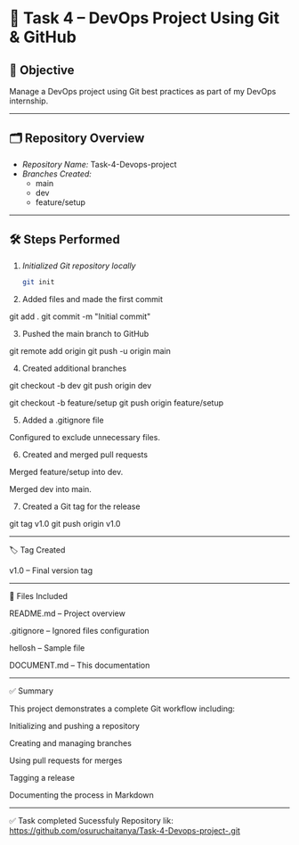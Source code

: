 
# 📘 Task 4 – DevOps Project Using Git & GitHub

## 🎯 Objective
Manage a DevOps project using Git best practices as part of my DevOps internship.

---

## 🗂 Repository Overview
- *Repository Name:* Task-4-Devops-project
- *Branches Created:*
  - main
  - dev
  - feature/setup

---

## 🛠 Steps Performed

1. *Initialized Git repository locally*
   ```bash
   git init

2. Added files and made the first commit

git add .
git commit -m "Initial commit"


3. Pushed the main branch to GitHub

git remote add origin <repository URL>
git push -u origin main


4. Created additional branches

git checkout -b dev
git push origin dev

git checkout -b feature/setup
git push origin feature/setup


5. Added a .gitignore file

Configured to exclude unnecessary files.



6. Created and merged pull requests

Merged feature/setup into dev.

Merged dev into main.



7. Created a Git tag for the release

git tag v1.0
git push origin v1.0




---

🏷 Tag Created

v1.0 – Final version tag



---

📄 Files Included

README.md – Project overview

.gitignore – Ignored files configuration

hellosh – Sample file

DOCUMENT.md – This documentation



---

✅ Summary

This project demonstrates a complete Git workflow including:

Initializing and pushing a repository

Creating and managing branches

Using pull requests for merges

Tagging a release

Documenting the process in Markdown


---

✅ Task completed Sucessfuly
Repository lik: https://github.com/osuruchaitanya/Task-4-Devops-project-.git
